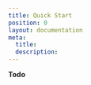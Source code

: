 ```yaml
---
title: Quick Start
position: 0
layout: documentation
meta:
  title:
  description:
---
```


__Todo__